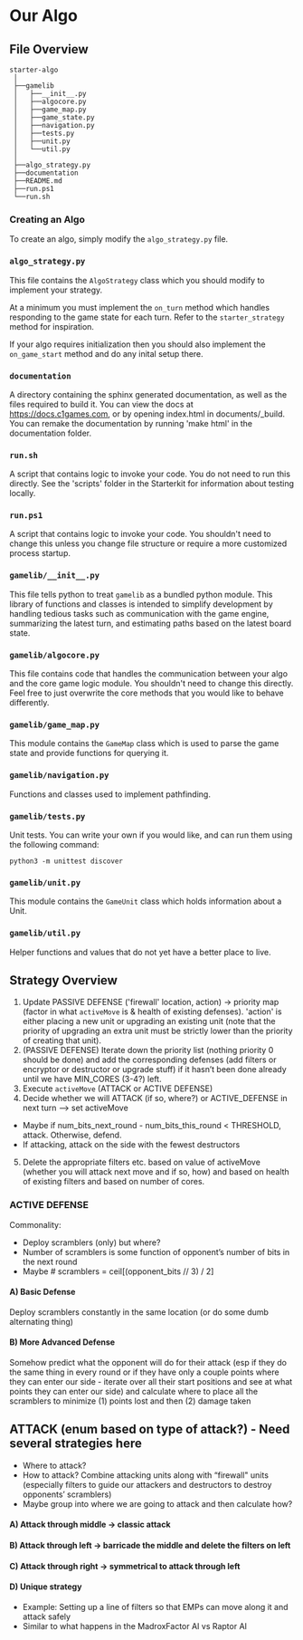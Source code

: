 # Our Algo

## File Overview

```
starter-algo
 │
 ├──gamelib
 │   ├──__init__.py
 │   ├──algocore.py
 │   ├──game_map.py
 │   ├──game_state.py
 │   ├──navigation.py
 │   ├──tests.py
 │   ├──unit.py
 │   └──util.py
 │
 ├──algo_strategy.py
 ├──documentation
 ├──README.md
 ├──run.ps1
 └──run.sh
```

### Creating an Algo

To create an algo, simply modify the `algo_strategy.py` file.

### `algo_strategy.py`

This file contains the `AlgoStrategy` class which you should modify to implement
your strategy.

At a minimum you must implement the `on_turn` method which handles responding to
the game state for each turn. Refer to the `starter_strategy` method for inspiration.

If your algo requires initialization then you should also implement the
`on_game_start` method and do any inital setup there.

### `documentation`

A directory containing the sphinx generated documentation, as well as the files required
to build it. You can view the docs at https://docs.c1games.com, or by opening index.html
in documents/_build. You can remake the documentation by running 'make html' in the documentation folder.

### `run.sh`

A script that contains logic to invoke your code. You do not need to run this directly.
See the 'scripts' folder in the Starterkit for information about testing locally. 

### `run.ps1`

A script that contains logic to invoke your code. You shouldn't need to change
this unless you change file structure or require a more customized process
startup. 

### `gamelib/__init__.py`

This file tells python to treat `gamelib` as a bundled python module. This
library of functions and classes is intended to simplify development by
handling tedious tasks such as communication with the game engine, summarizing
the latest turn, and estimating paths based on the latest board state.

### `gamelib/algocore.py`

This file contains code that handles the communication between your algo and the
core game logic module. You shouldn't need to change this directly. Feel free to 
just overwrite the core methods that you would like to behave differently. 

### `gamelib/game_map.py`

This module contains the `GameMap` class which is used to parse the game state
and provide functions for querying it. 

### `gamelib/navigation.py`

Functions and classes used to implement pathfinding.

### `gamelib/tests.py`

Unit tests. You can write your own if you would like, and can run them using
the following command:

    python3 -m unittest discover

### `gamelib/unit.py`

This module contains the `GameUnit` class which holds information about a Unit.

### `gamelib/util.py`

Helper functions and values that do not yet have a better place to live.

## Strategy Overview
1. Update PASSIVE DEFENSE ('firewall' location, action) -> priority map (factor in what `activeMove` is & health of existing defenses). 'action' is either placing a new unit or upgrading an existing unit (note that the priority of upgrading an extra unit must be strictly lower than the priority of creating that unit).
2. (PASSIVE DEFENSE) Iterate down the priority list (nothing priority 0 should be done) and add the corresponding defenses (add filters or encryptor or destructor or upgrade stuff) if it hasn’t been done already until we have MIN_CORES (3-4?) left.
3. Execute `activeMove` (ATTACK or ACTIVE DEFENSE)
4. Decide whether we will ATTACK (if so, where?) or ACTIVE_DEFENSE in next turn —> set activeMove
 - Maybe if num_bits_next_round - num_bits_this_round < THRESHOLD, attack. Otherwise, defend.
 - If attacking, attack on the side with the fewest destructors
 5. Delete the appropriate filters etc. based on value of activeMove (whether you will attack next move and if so, how) and based on health of existing filters and based on number of cores.

### ACTIVE DEFENSE
Commonality:
 - Deploy scramblers (only) but where?
 - Number of scramblers is some function of opponent’s number of bits in the next round
 - Maybe # scramblers = ceil[(opponent_bits // 3) / 2]

#### A) Basic Defense
Deploy scramblers constantly in the same location (or do some dumb alternating thing)

#### B) More Advanced Defense
Somehow predict what the opponent will do for their attack (esp if they do the same thing in every round or if they have only a couple points where they can enter our side - iterate over all their start positions and see at what points they can enter our side) and calculate where to place all the scramblers to minimize (1) points lost and then (2) damage taken

## ATTACK (enum based on type of attack?) - Need several strategies here
 - Where to attack?
 - How to attack? Combine attacking units along with “firewall" units (especially filters to guide our attackers and destructors to destroy opponents’ scramblers)
 - Maybe group into where we are going to attack and then calculate how?

#### A) Attack through middle -> classic attack

#### B) Attack through left -> barricade the middle and delete the filters on left

#### C) Attack through right -> symmetrical to attack through left

#### D) Unique strategy
 - Example: Setting up a line of filters so that EMPs can move along it and attack safely
 - Similar to what happens in the MadroxFactor AI vs Raptor AI
